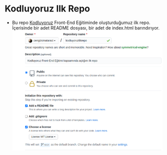 # Kodluyoruz Ilk Repo
- Bu repo [Kodluyoruz](https://www.kodluyoruz.org/) Front-End Eğitiminde oluşturduğumuz ilk repo. İçerisinde bir adet README dosyası, bir adet de index.html barındırıyor.
![github ornek](https://github.com/Kodluyoruz/taskforce/blob/main/git/odev1/figures/github.png)